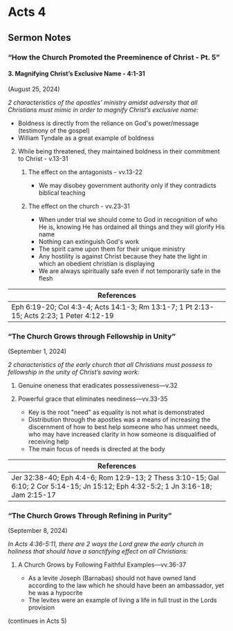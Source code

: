 # Acts 4

## Sermon Notes

### “How the Church Promoted the Preeminence of Christ - Pt. 5”

#### 3. Magnifying Christ’s Exclusive Name - 4:1-31

(August 25, 2024)

_2 characteristics of the apostles’ ministry amidst adversity that all Christians must mimic in order to magnify Christ’s exclusive name:_

- Boldness is directly from the reliance on God's power/message (testimony of the gospel)
- William Tyndale as a great example of boldness

2. While being threatened, they maintained boldness in their commitment to Christ - v.13-31

    1. The effect on the antagonists - vv.13-22

        - We may disobey government authority only if they contradicts biblical teaching

    1. The effect on the church - vv.23-31

        - When under trial we should come to God in recognition of who He is, knowing He has ordained all things and they will glorify His name
        - Nothing can extinguish God's work
        - The spirit came upon them for their unique ministry
        - Any hostility is against Christ because they hate the light in which an obedient christian is displaying
        - We are always spiritually safe even if not temporarily safe in the flesh

|References|
|-|
|Eph 6:19-20; Col 4:3-4; Acts 14:1-3; Rm 13:1-7; 1 Pt 2:13-15; Acts 2:23; 1 Peter 4:12-19|

### “The Church Grows through Fellowship in Unity”

(September 1, 2024)

_2 characteristics of the early church that all Christians must possess to fellowship in the unity of Christ’s saving work:_

1. Genuine oneness that eradicates possessiveness—v.32

1. Powerful grace that eliminates neediness—vv.33-35

    - Key is the root "need" as equality is not what is demonstrated
    - Distribution through the apostles was a means of increasing the discernment of how to best help someone who has unmeet needs, who may have increased clarity in how someone is disqualified of receiving help
    - The main focus of needs is directed at the body

|References|
|-|
|Jer 32:38-40; Eph 4:4-6; Rom 12:9-13; 2 Thess 3:10-15; Gal 6:10; 2 Cor 5:14-15; Jn 15:12; Eph 4:32-5:2; 1 Jn 3:16-18; Jam 2:15-17|

### “The Church Grows Through Refining in Purity”

(September 8, 2024)

_In Acts 4:36-5:11, there are 2 ways the Lord grew the early church in holiness that should have a sanctifying effect on all Christians:_

1. A Church Grows by Following Faithful Examples—vv.36-37

    - As a levite Joseph (Barnabas) should not have owned land according to the law which he should have been an ambassador, yet he was a hypocrite
    - The levites were an example of living a life in full trust in the Lords provision

(continues in Acts 5)